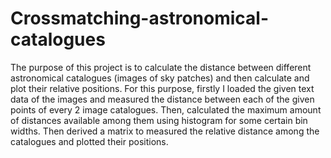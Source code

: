 # Crossmatching-astronomical-catalogues

The purpose of this project is to calculate the distance between different astronomical catalogues (images of sky patches) and then calculate and plot their relative positions.
For this purpose, firstly I loaded the given text data of the images and measured the distance between each of the given points of every 2 image catalogues.
Then, calculated the maximum amount of distances available among them using histogram for some certain bin widths.
Then derived a matrix to measured the relative distance among the catalogues and plotted their positions.
